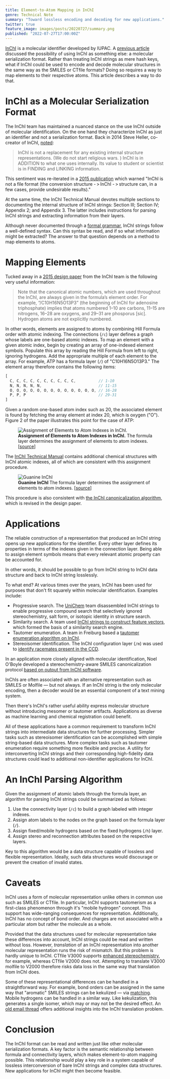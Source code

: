 ```yaml
---
title: Element-to-Atom Mapping in InChI
genre: Technical Note
summary: "Toward lossless encoding and decoding for new applications."
twitter: true
feature_image: images/posts/20220727/summary.png
published: "2022-07-27T17:00:00Z"
---
```


[InChI](https://www.inchi-trust.org) is a molecular identifier developed by IUPAC. A [previous article](/articles/2021/03/10/parsing-inchi-its-complicated/) discussed the possibility of using InChI as something else: a molecular serialization format. Rather than treating InChI strings as mere hash keys, what if InChI could be used to encode and decode molecular structures in the same way as the SMILES or CTfile formats? Doing so requires a way to map elements to their respective atoms. This article describes a way to do that.

# InChI as a Molecular Serialization Format

The InChI team has maintained a nuanced stance on the use InChI outside of molecular identification. On the one hand they characterize InChI as just an identifier and not a serialization format. Back in 2014 Steve Heller, co-creator of InChI, [noted](http://www.hellers.com/steve/pub-talks/toronto-7-14.pdf):

> InChI is not a replacement for any existing internal structure representations. (We do not start religious wars. ) InChI is in ADDITION to what one uses internally. Its value to student or scientist is in FINDING and LINKING information.

This sentiment was re-iterated in a [2015 publication](https://doi.org/10.1186/s13321-015-0068-4) which warned "InChI is not a file format (the conversion structure - > InChI - > structure can, in a few cases, provide undesirable results)."

At the same time, the InChI Technical Manual devotes multiple sections to documenting the internal structure of InChI strings: Section III; Section IV; Appendix 2; and Appendix 3. The latter includes instructions for parsing InChI strings and extracting information from their layers.

Although never documented through a [formal grammar](/articles/2020/12/21/smiles-formal-grammar-revisited/), InChI strings follow a well-defined syntax. Can this syntax be read, and if so what information might be extracted? The answer to that question depends on a method to map elements to atoms.

# Mapping Elements

Tucked away in a [2015 design paper](https://doi.org/10.1186/s13321-015-0068-4) from the InChI team is the following very useful information:

> Note that the canonical atomic numbers, which are used throughout the InChI, are always given in the formula’s element order. For example, “/C10H16N5O13P3” (the beginning of InChI for adenosine triphosphate) implies that atoms numbered 1–10 are carbons, 11–15 are nitrogens, 16–28 are oxygens, and 29–31 are phosporus \[sic\]. Hydrogen atoms are not explicitly numbered.

In other words, elements are assigned to atoms by combining Hill Formula order with atomic indexing. The connections (`/c`) layer defines a graph whose labels are one-based atomic indexes. To map an element with a given atomic index, begin by creating an array of one-indexed element symbols. Populate this array by reading the Hill Formula from left to right, ignoring hydrogens. Add the appropriate multiple of each element to the array. For example, ATP has a formula layer (`/`) of "C10H16N5O13P3." The element array therefore contains the following items:

```javascript
[
  C, C, C, C, C, C, C, C, C, C,          // 1-10
  N, N, N, N, N,                         // 11-15
  O, O, O, O, O, O, O, O, O, O, O, O, O, // 16-28
  P, P, P                                // 29-31
]
```

Given a random one-based atom index such as 20, the associated element is found by fetching the array element at index 20, which is oxygen ("O"). Figure 2 of the paper illustrates this point for the case of ATP:

<figure>
  <img alt="Assignment of Elements to Atom Indexes in InChI." src="/images/posts/20220727/atp-element-assignment.png">
  <figcaption>
    <strong>Assignment of Elements to Atom Indexes in InChI.</strong> The formula layer determines the assignment of elements to atom indexes. [<a href="https://doi.org/10.1186/s13321-015-0068-4">source</a>]
  </figcaption>
</figure>

The [InChI Technical Manual](https://www.inchi-trust.org/download/104/InChI_TechMan.pdf) contains additional chemical structures with InChI atomic indexes, all of which are consistent with this assignment procedure.

<figure>
  <img alt="Guanine InChI " src="/images/posts/20220727/guanine-inchi.png">
  <figcaption>
    <strong>Guanine InChI </strong> The formula layer determines the assignment of elements to atom indexes. [<a href="https://www.inchi-trust.org/download/104/InChI_TechMan.pdf">source</a>]
  </figcaption>
</figure>

This procedure is also consistent with [the InChI canonicalization algorithm](articles/2006/08/12/inchi-canonicalization-algorithm/), which is revised in the design paper.

# Applications

The reliable construction of a representation that produced an InChI string opens up new applications for the identifier. Every other layer defines its properties in terms of the indexes given in the connection layer. Being able to assign element symbols means that every relevant atomic property can be accounted for.

In other words, it should be possible to go from InChI string to InChI data structure and back to InChI string losslessly.

To what end? At various times over the years, InChI has been used for purposes that don't fit squarely within molecular identification. Examples include:

- Progressive search. The [UniChem](https://dx.doi.org/10.1186/s13321-014-0043-5) team disassembled InChI strings to enable progressive compound search that selectively ignored stereochemistry, salt form, or isotopic identity in structure search.
- Similarity search. A team used [InChI strings to construct feature vectors](http://psb.stanford.edu/psb-online/proceedings/psb07/rhodes.pdf), which formed the basis of a similarity search engine.
- Tautomer enumeration.  A team in Freiburg based a [tautomer enumeration algorithm on InChI](https://dx.doi.org/10.1021/ci1001179).
- Stereoisomer identification. The InChI configuration layer (`/m`) was used to [identify racemates present in the CCD](https://doi.org/10.1107/S0108768109053610).

In an application more closely aligned with molecular identification, Noel O'Boyle developed a stereochemistry-aware SMILES canonicalization protocol [based on output from InChI software](https://doi.org/10.1186/1758-2946-4-22).

InChIs are often associated with an alternative representation such as SMILES or Molfile &mdash; but not always. If an InChI string is the only molecular encoding, then a decoder would be an essential component of a text mining system.

Then there's InChI's rather useful ability express molecular structure without introducing mesomer or tautomer artifacts. Applications as diverse as machine learning and chemical registration could benefit.

All of these applications have a common requirement to transform InChI strings into intermediate data structures for further processing. Simpler tasks such as stereoisomer identification can be accomplished with simple string-based data structures. More complex tasks such as tautomer enumeration require something more flexible and precise. A utility for interconverting InChI strings and their corresponding high-fidelity data structures could lead to additional non-identifier applications for InChI.

# An InChI Parsing Algorithm

Given the assignment of atomic labels through the formula layer, an algorithm for parsing InChI strings could be summarized as follows:

1. Use the connectivity layer (`/c`) to build a graph labeled with integer indexes.
2. Assign atom labels to the nodes on the graph based on the formula layer (`/`).
3. Assign fixed/mobile hydrogens based on the fixed hydrogens (`/h`) layer.
4. Assign stereo and reconnection attributes based on the respective layers.

Key to this algorithm would be a data structure capable of lossless and flexible representation. Ideally, such data structures would discourage or prevent the creation of invalid states.

# Caveats

InChI uses a form of molecular representation unlike others in common use such as SMILES or CTfile. In particular, InChI supports tautomerism as a first-class phenomenon through it's "mobile hydrogen" concept. This support has wide-ranging consequences for representation. Additionally, InChI has no concept of bond order. And charges are not associated with a particular atom but rather the molecule as a whole.

Provided that the data structures used for molecular representation take these differences into account, InChI strings could be read and written without loss. However, *translation* of an InChI representation into another molecular representation runs the risk of mismatch. But this problem is hardly unique to InChI. CTfile V3000 supports [enhanced stereochemistry](/articles/2022/02/09/v3000-molfile-enhanced-stereochemistry-representation/), for example, whereas CTfile V2000 does not. Attempting to translate V3000 molfile to V2000 therefore risks data loss in the same way that translation from InChI does.

Some of these representational differences can be handled in a straightforward way. For example, bond orders can be assigned in the same way that "aromatic" SMILES strings can be kekulized &mdash; via [matching](/articles/2021/06/30/writing-aromatic-smiles/). Mobile hydrogens can be handled in a similar way. Like kekulization, this generates a single isomer, which may or may not be the desired effect. An [old email thread](https://sourceforge.net/p/inchi/mailman/message/1619721/) offers additional insights into the InChI translation problem.

# Conclusion

The InChI format can be read and written just like other molecular serialization formats. A key factor is the semantic relationship between formula and connectivity layers, which makes element-to-atom mapping possible. This relationship would play a key role in a system capable of lossless interconversion of bare InChI strings and complex data structures. New applications for InChI might then become feasible.
